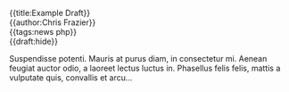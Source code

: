 {{title:Example Draft}}  
{{author:Chris Frazier}}  
{{tags:news php}}  
{{draft:hide}}  

Suspendisse potenti. Mauris at purus diam, in consectetur mi. Aenean feugiat auctor odio, a laoreet lectus luctus in. Phasellus felis felis, mattis a vulputate quis, convallis et arcu...

